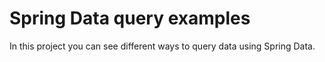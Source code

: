 # Spring Data query examples

In this project you can see different ways to query data using Spring Data.
